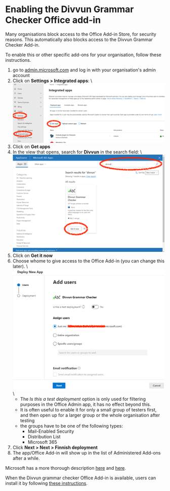 # Enabling the Divvun Grammar Checker Office add-in

Many organisations block access to the Office Add-in Store, for security reasons. This automatically also blocks access to the Divvun Grammar Checker Add-in.

To enable this or other specific add-ons for your organisation, follow these instructions.

1. go to [admin.microsoft.com](https://admin.microsoft.com/) and log in with your organisation's admin account
1. Click on **Settings > Integrated apps**: \\
   ![](images/SettingsIntegratedApps.png)
1. Click on **Get apps**
1. In the view that opens, search for **Divvun** in the search field: \\
   ![Search for Divvun](images/SearchDivvun.png)
1. Click on **Get it now**
1. Choose whome to give access to the Office Add-in (you can change this later). \\
   ![Enable Access](images/EnableAccess.png) \\
   - The _Is this a test deployment_ option is only used for filtering purposes in the Office Admin app, it has no effect beyond this.
   - It is often useful to enable it for only a small group of testers first, and then open up for a larger group or the whole organisation after testing
   - the groups have to be one of the following types:
     - Mail-Enabled Security
     - Distribution List
     - Microsoft 365
1. Click **Next > Next > Finnish deployment**
1. The app/Office Add-in will show up in the list of Administered Add-ons after a while.

Microsoft has a more thorough description [here](https://learn.microsoft.com/en-us/microsoft-365/admin/manage/test-and-deploy-microsoft-365-apps?view=o365-worldwide) and [here](https://learn.microsoft.com/en-us/microsoft-365/admin/manage/office-addins?view=o365-worldwide).

When the Divvun grammar checker Office Add-in is available, users can install it by following [these instructions](https://divvun.no/en/korrektur/gramcheck.html).
